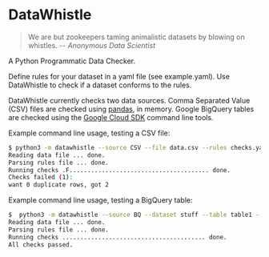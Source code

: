 # DataWhistle

> We are but zookeepers taming animalistic datasets by blowing on whistles.
> -- <cite>Anonymous Data Scientist</cite>

A Python Programmatic Data Checker.

Define rules for your dataset in a yaml file (see example.yaml).  Use
DataWhistle to check if a dataset conforms to the rules.

DataWhistle currently checks two data sources. Comma Separated Value
(CSV) files are checked using [pandas](https://pandas.pydata.org),
in memory. Google BigQuery tables are checked using the
[Google Cloud SDK](https://cloud.google.com/sdk/install) command line
tools.

Example command line usage, testing a CSV file:

```sh
$ python3 -m datawhistle --source CSV --file data.csv --rules checks.yaml --verbose
Reading data file ... done.
Parsing rules file ... done.
Running checks .F....................................... done.
Checks failed (1):
want 0 duplicate rows, got 2
```

Example command line usage, testing a BigQuery table:

```sh
$  python3 -m datawhistle --source BQ --dataset stuff --table table1 --rules checks.yaml --verbose
Reading data file ... done.
Parsing rules file ... done.
Running checks ........................................ done.
All checks passed.
```
